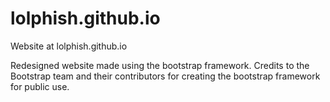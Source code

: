 # lolphish.github.io

Website at lolphish.github.io

Redesigned website made using the bootstrap framework.
Credits to the Bootstrap team and their contributors for creating the bootstrap framework for public use.
